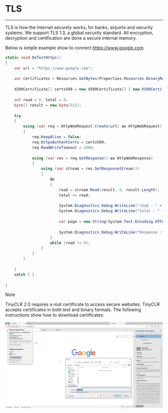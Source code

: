 # TLS
---

TLS is how the Internet securely works, for banks, airports and security systems. We support TLS 1.3, a global security standard. All encryption, decryption and certification are done a secure internal memory.

Below is simple example show to connect https://www.google.com 

```csharp
static void DoTestHttps()
{
    var url = "https://www.google.com";

    var certificates = Resources.GetBytes(Properties.Resources.BinaryResources.GlobalSign);

    X509Certificate[] certx509 = new X509Certificate[] { new X509Certificate(certificates) };

    int read = 0, total = 0;
    byte[] result = new byte[512];

    try
    {
        using (var req = HttpWebRequest.Create(url) as HttpWebRequest)
        {
            req.KeepAlive = false;
            req.HttpsAuthentCerts = certx509;
            req.ReadWriteTimeout = 2000;

            using (var res = req.GetResponse() as HttpWebResponse)
            {
                using (var stream = res.GetResponseStream())
                {
                    do
                    {
                        read = stream.Read(result, 0, result.Length);
                        total += read;

                        System.Diagnostics.Debug.WriteLine("read : " + read);
                        System.Diagnostics.Debug.WriteLine("total : " + total);

                        var page = new String(System.Text.Encoding.UTF8.GetChars(result, 0, read));

                        System.Diagnostics.Debug.WriteLine("Response : " + page);
                    }
                    while (read != 0);
                }
            }
        }

    }
    catch { }
            
}
```

> [!NOTE] 
> TinyCLR 2.0 requires a root certificate to access secure websites. TinyCLR accepts certificates in both text and binary formats. The following instructions show how to download certificates:

![How to dowload certificate](images/download_google_certificate.jpg)

